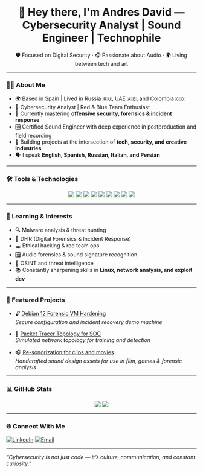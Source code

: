 <h1 align="center">👋 Hey there, I'm Andres David — Cybersecurity Analyst | Sound Engineer | Technophile</h1>
<p align="center">
  🛡️ Focused on Digital Security · 🎧 Passionate about Audio · 🌍 Living between tech and art
</p>

---

### 👨‍💻 About Me

- 🌍 Based in Spain | Lived in Russia 🇷🇺, UAE 🇦🇪, and Colombia 🇨🇴
- 🔐 Cybersecurity Analyst | Red & Blue Team Enthusiast
- 🧠 Currently mastering **offensive security, forensics & incident response**
- 🎛️ Certified Sound Engineer with deep experience in postproduction and field recording
- 🚀 Building projects at the intersection of **tech, security, and creative industries**
- 🗣️ I speak **English, Spanish, Russian, Italian, and Persian**

---

### 🛠️ Tools & Technologies

<p align="center">
  <img src="https://img.shields.io/badge/Linux-%23FCC624?style=for-the-badge&logo=linux&logoColor=black" />
  <img src="https://img.shields.io/badge/KaliLinux-557C94?style=for-the-badge&logo=kalilinux&logoColor=white" />
  <img src="https://img.shields.io/badge/Nmap-214478?style=for-the-badge&logo=gnupg&logoColor=white" />
  <img src="https://img.shields.io/badge/Autopsy-003366?style=for-the-badge&logo=forensic-science&logoColor=white" />
  <img src="https://img.shields.io/badge/Hydra-004C99?style=for-the-badge&logo=hackthebox&logoColor=white" />
  <img src="https://img.shields.io/badge/Wireshark-1679A7?style=for-the-badge&logo=wireshark&logoColor=white" />
  <img src="https://img.shields.io/badge/Metasploit-4A4A4A?style=for-the-badge&logo=metasploit&logoColor=white" />
  <img src="https://img.shields.io/badge/ProTools-003B6F?style=for-the-badge&logo=avid&logoColor=white" />
  <img src="https://img.shields.io/badge/iZotope_RX-7B1FA2?style=for-the-badge&logo=izotope&logoColor=white" />
</p>

---

### 🧠 Learning & Interests

- 🔍 Malware analysis & threat hunting
- 🧰 DFIR (Digital Forensics & Incident Response)
- 🕳️ Ethical hacking & red team ops
- 🎛️ Audio forensics & sound signature recognition
- 📡 OSINT and threat intelligence
- 📚 Constantly sharpening skills in **Linux, network analysis, and exploit dev**

---

### 📂 Featured Projects

- 🔓 [Debian 12 Forensic VM Hardening](https://github.com/yourusername/debian-forensic-hardening)  
  *Secure configuration and incident recovery demo machine*

- 🧪 [Packet Tracer Topology for SOC](https://github.com/yourusername/soc-network-diagram)  
  *Simulated network topology for training and detection*

- 🎧 [Re-sonorization for clips and movies](https://github.com/yourusername/foley-fx-library)  
  *Handcrafted sound design assets for use in film, games & forensic analysis*

---

### 📊 GitHub Stats

<p align="center">
  <img src="https://github-readme-stats.vercel.app/api?username=yourusername&show_icons=true&theme=tokyonight" />
  <img src="https://github-readme-stats.vercel.app/api/top-langs/?username=yourusername&layout=compact&theme=tokyonight" />
</p>

---

### 🌐 Connect With Me

[![LinkedIn](https://img.shields.io/badge/LinkedIn-%230077B5.svg?&style=for-the-badge&logo=linkedin&logoColor=white)]([https://linkedin.com/in/your-link](https://www.linkedin.com/in/andresdavidcruz/))  
[![Email](https://img.shields.io/badge/Email-D14836?style=for-the-badge&logo=gmail&logoColor=white)](mailto:andrescybersec11@gmail.com)  

---

*“Cybersecurity is not just code — it’s culture, communication, and constant curiosity.”*

